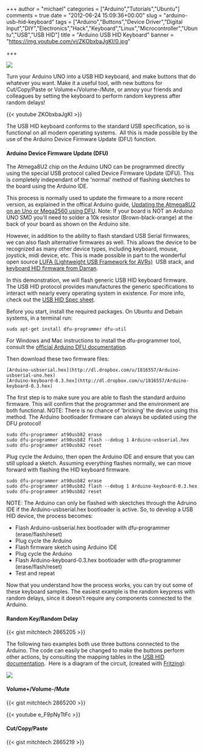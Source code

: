 +++
author = "michael"
categories = ["Arduino","Tutorials","Ubuntu"]
comments = true
date = "2012-06-24 15:09:36+00:00"
slug = "arduino-usb-hid-keyboard"
tags = ["Arduino","Buttons","Device Driver","Digital Input","DIY","Electronics","Hack","Keyboard","Linux","Microcontroller","Ubuntu","USB","USB HID"]
title = "Arduino USB HID Keyboard"
banner = "https://img.youtube.com/vi/ZKObxbaJgKI/0.jpg"

+++

![](/img/arduino-usb-keyboard.png)

Turn your Arduino UNO into a USB HID keyboard, and make buttons that do whatever you want. Make it a useful tool, with new buttons for Cut/Copy/Paste or Volume+/Volume-/Mute, or annoy your friends and colleagues by setting the keyboard to perform random keypress after random delays!

{{< youtube ZKObxbaJgKI >}}

The USB HID keyboard conforms to the standard USB specification, so is functional on all modern operating systems.  All this is made possible by the use of the Arduino Device Firmware Update (DFU) function.

#### Arduino Device Firmware Update (DFU)

The Atmega8U2 chip on the Arduino UNO can be programmed directly using the special USB protocol called Device Firmware Update (DFU). This is completely independant of the 'normal' method of flashing sketches to the board using the Arduino IDE.

This process is normally used to update the firmware to a more recent version, as explained in the offical Arduino guide, [Updating the Atmega8U2 on an Uno or Mega2560 using DFU](http://arduino.cc/en/Hacking/DFUProgramming8U2). Note: If your board is NOT an Arduino UNO SMD you'll need to solder a 10k resistor (Brown-black-orange) at the back of your board as shown on the Arduino site.

However, in addition to the ability to flash standard USB Serial firmwares, we can also flash alternative firmwares as well. This allows the device to be recognized as many other device types, including keyboard, mouse, joystick, midi device, etc. This is made possible in part to the wonderful open source [LUFA (Lightweight USB Framework for AVRs)](http://www.fourwalledcubicle.com/LUFA.php)  USB stack, and [keyboard HID firmware from Darran](http://hunt.net.nz/users/darran/weblog/b3029/Arduino_UNO_Keyboard_HID_version_03.html).

In this demonstration, we will flash generic USB HID keyboard firmware. The USB HID protocol provides manufactures the generic specifications to interact with nearly every operating system in existence. For more info, check out the [USB HID Spec sheet](http://www.usb.org/developers/devclass_docs/Hut1_11.pdf).

Before you start, install the required packages. On Ubuntu and Debain systems, in a terminal run:

```
sudo apt-get install dfu-programmer dfu-util
```

For Windows and Mac instructions to install the dfu-programmer tool, consult the [official Arduino DFU documentation](http://arduino.cc/en/Hacking/DFUProgramming8U2).

Then download these two firmware files:

```
[Arduino-usbserial.hex](http://dl.dropbox.com/u/1816557/Arduino-usbserial-uno.hex)
[Arduino-keyboard-0.3.hex](http://dl.dropbox.com/u/1816557/Arduino-keyboard-0.3.hex)
```

The first step is to make sure you are able to flash the standard arduino firmware. This will confirm that the programmer and the environment are both functional. NOTE: There is no chance of 'bricking' the device using this method. The Arduino bootloader firmware can always be updated using the DFU protocol!

```
sudo dfu-programmer at90usb82 erase
sudo dfu-programmer at90usb82 flash --debug 1 Arduino-usbserial.hex
sudo dfu-programmer at90usb82 reset
```

Plug cycle the Arduino, then open the Arduino IDE and ensure that you can still upload a sketch. Assuming everything flashes normally, we can move forward with flashing the HID keyboard firmware.

```
sudo dfu-programmer at90usb82 erase
sudo dfu-programmer at90usb82 flash --debug 1 Arduino-keyboard-0.3.hex
sudo dfu-programmer at90usb82 reset
```

NOTE: The Arduino can only be flashed with skectches through the Adruino IDE if the Arduino-usbserial.hex bootloader is active. So, to develop a USB HID device, the process becomes:

* Flash Arduino-usbserial.hex bootloader with dfu-programmer (erase/flash/reset)
* Plug cycle the Arduino
* Flash firmware sketch using Arduino IDE
* Plug cycle the Arduino
* Flash Arduino-keyboard-0.3.hex bootloader with dfu-programmer (erase/flash/reset)
* Test and repeat

Now that you understand how the process works, you can try out some of these keyboard samples. The easiest example is the random keypress with random delays, since it doesn't require any components connected to the Arduino.

#### Random Key/Random Delay

{{< gist mitchtech 2865205 >}}

The following two examples both use three buttons connected to the Arduino. The code can easily be changed to make the buttons perform other actions, by consulting the mapping tables in the [USB HID documentation](http://www.usb.org/developers/devclass_docs/Hut1_11.pdf).  Here is a diagram of the circuit, (created with [Fritzing](http://fritzing.org/)):

![](/img/arduino_3button.png)

#### Volume+/Volume-/Mute

{{< gist mitchtech 2865200 >}}

{{< youtube e_F9pNyTtFc >}}

#### Cut/Copy/Paste

{{< gist mitchtech 2865219 >}}

